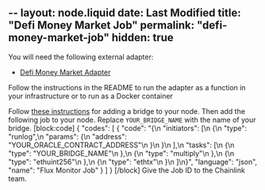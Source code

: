 --
layout: node.liquid
date: Last Modified
title: "Defi Money Market Job"
permalink: "defi-money-market-job"
hidden: true
---
You will need the following external adapter:
- <a href="https://github.com/smartcontractkit/defi-money-market-adapter" target="_blank">Defi Money Market Adapter</a>

Follow the instructions in the README to run the adapter as a function in your infrastructure or to run as a Docker container

Follow [these instructions](../node-operators) for adding a bridge to your node. Then add the following job to your node. Replace `YOUR_BRIDGE_NAME` with the name of your bridge.
[block:code]
{
  "codes": [
    {
      "code": "{\n  \"initiators\": [\n    {\n      \"type\": \"runlog\",\n      \"params\": {\n        \"address\": \"YOUR_ORACLE_CONTRACT_ADDRESS\"\n      }\n    }\n  ],\n  \"tasks\": [\n    {\n      \"type\": \"YOUR_BRIDGE_NAME\"\n    },\n    {\n      \"type\": \"multiply\"\n    },\n    {\n      \"type\": \"ethuint256\"\n    },\n    {\n      \"type\": \"ethtx\"\n    }\n  ]\n}",
      "language": "json",
      "name": "Flux Monitor Job"
    }
  ]
}
[/block]
Give the Job ID to the Chainlink team.